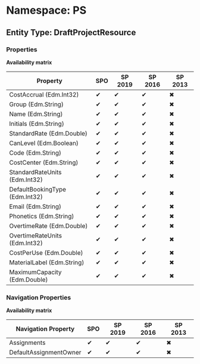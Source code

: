 # Namespace: PS
## Entity Type: DraftProjectResource

### Properties

**Availability matrix**

Property | SPO | SP 2019 | SP 2016 | SP 2013
----------|-----|---------|---------|--------
CostAccrual (Edm.Int32) | ✔ | ✔ | ✔ | ✖
Group (Edm.String) | ✔ | ✔ | ✔ | ✖
Name (Edm.String) | ✔ | ✔ | ✔ | ✖
Initials (Edm.String) | ✔ | ✔ | ✔ | ✖
StandardRate (Edm.Double) | ✔ | ✔ | ✔ | ✖
CanLevel (Edm.Boolean) | ✔ | ✔ | ✔ | ✖
Code (Edm.String) | ✔ | ✔ | ✔ | ✖
CostCenter (Edm.String) | ✔ | ✔ | ✔ | ✖
StandardRateUnits (Edm.Int32) | ✔ | ✔ | ✔ | ✖
DefaultBookingType (Edm.Int32) | ✔ | ✔ | ✔ | ✖
Email (Edm.String) | ✔ | ✔ | ✔ | ✖
Phonetics (Edm.String) | ✔ | ✔ | ✔ | ✖
OvertimeRate (Edm.Double) | ✔ | ✔ | ✔ | ✖
OvertimeRateUnits (Edm.Int32) | ✔ | ✔ | ✔ | ✖
CostPerUse (Edm.Double) | ✔ | ✔ | ✔ | ✖
MaterialLabel (Edm.String) | ✔ | ✔ | ✔ | ✖
MaximumCapacity (Edm.Double) | ✔ | ✔ | ✔ | ✖

### Navigation Properties

**Availability matrix**

Navigation Property | SPO | SP 2019 | SP 2016 | SP 2013
----------|-----|---------|---------|--------
Assignments | ✔ | ✔ | ✔ | ✖
DefaultAssignmentOwner | ✔ | ✔ | ✔ | ✖
